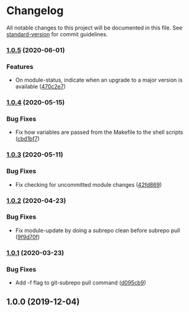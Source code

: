 # Changelog

All notable changes to this project will be documented in this file. See [standard-version](https://github.com/conventional-changelog/standard-version) for commit guidelines.

### [1.0.5](https://bitbucket.org/onsysol/node-seed-feathers/compare/v1.0.4...v1.0.5) (2020-06-01)


### Features

* On module-status, indicate when an upgrade to a major version is available ([470c2e7](https://bitbucket.org/onsysol/node-seed-feathers/commit/470c2e7))



### [1.0.4](https://ssh.dev.azure.com///compare/v1.0.3...v1.0.4) (2020-05-15)


### Bug Fixes

* Fix how variables are passed from the Makefile to the shell scripts ([cbd1bf7](https://ssh.dev.azure.com///commit/cbd1bf7))



### [1.0.3](https://github.com/cciocov/tribe-api/compare/v1.0.2...v1.0.3) (2020-05-11)


### Bug Fixes

* Fix checking for uncommitted module changes ([42fd869](https://github.com/cciocov/tribe-api/commit/42fd869))



### [1.0.2](https://github.com/cciocov/tribe-api/compare/v1.0.1...v1.0.2) (2020-04-23)


### Bug Fixes

* Fix module-update by doing a subrepo clean before subrepo pull ([9f9d70f](https://github.com/cciocov/tribe-api/commit/9f9d70f))



### [1.0.1](https://bitbucket.org/onsysol/node-seed-feathers/compare/v1.0.0...v1.0.1) (2020-03-23)


### Bug Fixes

* Add -f flag to git-subrepo pull command ([d095cb9](https://bitbucket.org/onsysol/node-seed-feathers/commit/d095cb9))



## 1.0.0 (2019-12-04)
